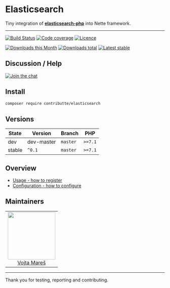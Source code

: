 # Elasticsearch

Tiny integration of **[elasticsearch-php](https://github.com/elastic/elasticsearch-php)** into Nette framework.

-----

[![Build Status](https://img.shields.io/travis/contributte/elasticsearch.svg?style=flat-square)](https://travis-ci.org/contributte/elasticsearch)
[![Code coverage](https://img.shields.io/coveralls/contributte/elasticsearch.svg?style=flat-square)](https://coveralls.io/r/contributte/elasticsearch)
[![Licence](https://img.shields.io/packagist/l/contributte/elasticsearch.svg?style=flat-square)](https://packagist.org/packages/contributte/elasticsearch)

[![Downloads this Month](https://img.shields.io/packagist/dm/contributte/elasticsearch.svg?style=flat-square)](https://packagist.org/packages/contributte/elasticsearch)
[![Downloads total](https://img.shields.io/packagist/dt/contributte/elasticsearch.svg?style=flat-square)](https://packagist.org/packages/contributte/elasticsearch)
[![Latest stable](https://img.shields.io/packagist/v/contributte/elasticsearch.svg?style=flat-square)](https://packagist.org/packages/contributte/elasticsearch)

## Discussion / Help

[![Join the chat](https://img.shields.io/gitter/room/contributte/contributte.svg?style=flat-square)](http://bit.ly/ctteg)

## Install

```bash
composer require contributte/elasticsearch
```
## Versions

| State   | Version    | Branch   | PHP     |
|---------|------------|----------|---------|
| dev     | dev-master | `master` | `>=7.1` |
| stable  | `^0.1`     | `master` | `>=7.1` |

## Overview

- [Usage - how to register](https://github.com/contributte/elasticsearch/blob/master/.docs/README.md#usage)
- [Configuration - how to configure](https://github.com/contributte/elasticsearch/blob/master/.docs/README.md#configuration)

## Maintainers

<table>
  <tbody>
    <tr>
      <td align="center">
        <a href="https://github.com/vojtamares">
            <img width="150" height="150" src="https://avatars2.githubusercontent.com/u/7180610?v=3&s=150">
        </a>
        </br>
        <a href="https://github.com/vojtamares">Vojta Mareš</a>
      </td>
    </tr>
  <tbody>
</table>

-----

Thank you for testing, reporting and contributing.
